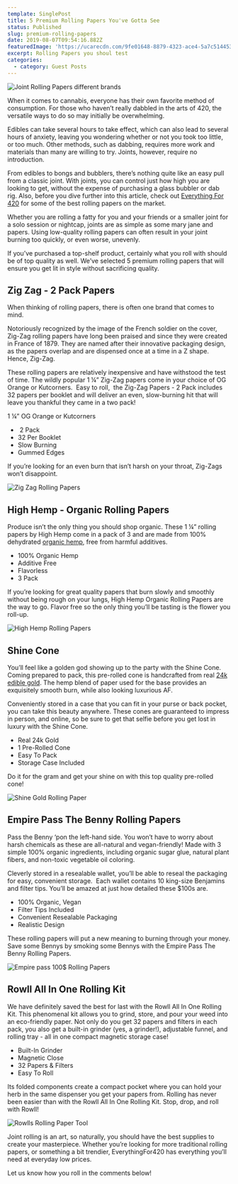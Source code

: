 ```yaml
---
template: SinglePost
title: 5 Premium Rolling Papers You've Gotta See
status: Published
slug: premium-rolling-papers
date: 2019-08-07T09:54:16.882Z
featuredImage: 'https://ucarecdn.com/9fe01648-8879-4323-ace4-5a7c5144532a/'
excerpt: Rolling Papers you shoul test
categories:
  - category: Guest Posts
---
```

![Joint Rolling Papers different brands](https://ucarecdn.com/08c04c9a-40b0-4f38-980f-1ff88593d003/)

When it comes to cannabis, everyone has their own favorite method of consumption. For those who haven’t really dabbled in the arts of 420, the versatile ways to do so may initially be overwhelming.

Edibles can take several hours to take effect, which can also lead to several hours of anxiety, leaving you wondering whether or not you took too little, or too much. Other methods, such as dabbing, requires more work and materials than many are willing to try. Joints, however, require no introduction.

From edibles to bongs and bubblers, there’s nothing quite like an easy pull from a classic joint. With joints, you can control just how high you are looking to get, without the expense of purchasing a glass bubbler or dab rig. Also, before you dive further into this article, check out [Everything For 420](https://www.thespruceeats.com/what-is-edible-gold-leaf-520343) for some of the best rolling papers on the market.

Whether you are rolling a fatty for you and your friends or a smaller joint for a solo session or nightcap, joints are as simple as some mary jane and papers. Using low-quality rolling papers can often result in your joint burning too quickly, or even worse, unevenly.

If you’ve purchased a top-shelf product, certainly what you roll with should be of top quality as well. We’ve selected 5 premium rolling papers that will ensure you get lit in style without sacrificing quality.

## Zig Zag - 2 Pack Papers

When thinking of rolling papers, there is often one brand that comes to mind.

Notoriously recognized by the image of the French soldier on the cover, Zig-Zag rolling papers have long been praised and since they were created in France of 1879. They are named after their innovative packaging design, as the papers overlap and are dispensed once at a time in a Z shape. Hence, Zig-Zag.

These rolling papers are relatively inexpensive and have withstood the test of time. The wildly popular 1 ¼” Zig-Zag papers come in your choice of OG Orange or Kutcorners.  Easy to roll,  the Zig-Zag Papers - 2 Pack includes 32 papers per booklet and will deliver an even, slow-burning hit that will leave you thankful they came in a two pack!

1 ¼” OG Orange or Kutcorners

*  2 Pack
* 32 Per Booklet
* Slow Burning
* Gummed Edges

If you’re looking for an even burn that isn’t harsh on your throat, Zig-Zags won’t disappoint.

![Zig Zag Rolling Papers](https://ucarecdn.com/4faccef0-9b3d-4336-ae2a-17987aa80611/)

## High Hemp - Organic Rolling Papers

Produce isn’t the only thing you should shop organic. These 1 ¼” rolling papers by High Hemp come in a pack of 3 and are made from 100% dehydrated [organic hemp](https://www.thespruceeats.com/what-is-edible-gold-leaf-520343), free from harmful additives.

* 100% Organic Hemp
* Additive Free
* Flavorless
* 3 Pack

If you’re looking for great quality papers that burn slowly and smoothly without being rough on your lungs, High Hemp Organic Rolling Papers are the way to go. Flavor free so the only thing you’ll be tasting is the flower you roll-up.

![High Hemp Rolling Papers](https://ucarecdn.com/8ebdb586-82bb-4a79-9493-165a2ec7282d/)

## Shine Cone

You’ll feel like a golden god showing up to the party with the Shine Cone. Coming prepared to pack, this pre-rolled cone is handcrafted from real [24k edible gold](https://www.thespruceeats.com/what-is-edible-gold-leaf-520343). The hemp blend of paper used for the base provides an exquisitely smooth burn, while also looking luxurious AF.

Conveniently stored in a case that you can fit in your purse or back pocket, you can take this beauty anywhere. These cones are guaranteed to impress in person, and online, so be sure to get that selfie before you get lost in luxury with the Shine Cone.

* Real 24k Gold
* 1 Pre-Rolled Cone
* Easy To Pack
* Storage Case Included

Do it for the gram and get your shine on with this top quality pre-rolled cone!

![Shine Gold Rolling Paper](https://ucarecdn.com/d5d991eb-3786-4198-a1d4-8fc1a18ca5be/)

## Empire Pass The Benny Rolling Papers

Pass the Benny ‘pon the left-hand side. You won’t have to worry about harsh chemicals as these are all-natural and vegan-friendly! Made with 3 simple 100% organic ingredients, including organic sugar glue, natural plant fibers, and non-toxic vegetable oil coloring.

Cleverly stored in a resealable wallet, you’ll be able to reseal the packaging for easy, convenient storage.  Each wallet contains 10 king-size Benjamins and filter tips. You’ll be amazed at just how detailed these $100s are.

* 100% Organic, Vegan
* Filter Tips Included
* Convenient Resealable Packaging
* Realistic Design

These rolling papers will put a new meaning to burning through your money. Save some Bennys by smoking some Bennys with the Empire Pass The Benny Rolling Papers.

![Empire pass 100$ Rolling Papers](https://ucarecdn.com/54f6bed0-d080-4f20-94da-6d2be4b36252/)

## Rowll All In One Rolling Kit

We have definitely saved the best for last with the Rowll All In One Rolling Kit. This phenomenal kit allows you to grind, store, and pour your weed into an eco-friendly paper. Not only do you get 32 papers and filters in each pack, you also get a built-in grinder (yes, a grinder!), adjustable funnel, and rolling tray - all in one compact magnetic storage case!

* Built-In Grinder
* Magnetic Close
* 32 Papers & Filters
* Easy To Roll

Its folded components create a compact pocket where you can hold your herb in the same dispenser you get your papers from. Rolling has never been easier than with the Rowll All In One Rolling Kit. Stop, drop, and roll with Rowll!

![Rowlls Rolling Paper Tool](https://ucarecdn.com/6b0e01d9-2f01-43c4-a933-8de173f57063/)

Joint rolling is an art, so naturally, you should have the best supplies to create your masterpiece. Whether you’re looking for more traditional rolling papers, or something a bit trendier, EverythingFor420 has everything you’ll need at everyday low prices.

Let us know how you roll in the comments below!
